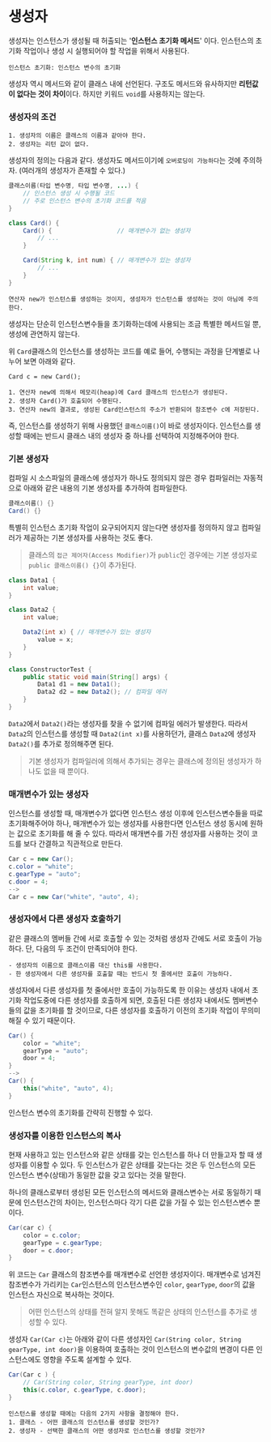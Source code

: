 # 생성자

생성자는 인스턴스가 생성될 때 허출되는 '**인스턴스 초기화 메서드**' 이다. 인스턴스의 초기화 작업이나 생성 시 실행되어야 할 작업을 위해서 사용된다.

    인스턴스 초기화: 인스턴스 변수의 초기화

생성자 역시 메서드와 같이 클래스 내에 선언된다. 구조도 메서드와 유사하지만 **리턴값이 없다는 것이 차이**이다. 하지만 키워드 `void`를 사용하지는 않는다.

### 생성자의 조건

    1. 생성자의 이름은 클래스의 이름과 같아야 한다.
    2. 생성자는 리턴 값이 없다.

생성자의 정의는 다음과 같다. 생성자도 메서드이기에 `오버로딩이 가능하다`는 것에 주의하자. (여러개의 생성자가 존재할 수 있다.)

```java
클래스이름(타입 변수명, 타입 변수명, ...) {
    // 인스턴스 생성 시 수행될 코드
    // 주로 인스턴스 변수의 초기화 코드를 적음
}

class Card() {
    Card() {                  // 매개변수가 없는 생성자
        // ...
    }

    Card(String k, int num) { // 매개변수가 있는 생성자
        // ...
    }
}
```

    연산자 new가 인스턴스를 생성하는 것이지, 생성자가 인스턴스를 생성하는 것이 아님에 주의한다.

생성자는 단순히 인스턴스변수들을 초기화하는데에 사용되는 조금 특별한 메서드일 뿐, 생성에 관연하지 않는다.

위 `Card`클래스의 인스턴스를 생성하는 코드를 예로 들어, 수행되는 과정을 단계별로 나누어 보면 아래와 같다.

`Card c = new Card();`

    1. 연산자 new에 의해서 메모리(heap)에 Card 클래스의 인스턴스가 생성된다.
    2. 생성자 Card()가 호출되어 수행된다.
    3. 연산자 new의 결과로, 생성된 Card인스턴스의 주소가 반환되어 참조변수 c에 저장된다.

즉, 인스턴스를 생성하기 위해 사용했던 `클래스이름()`이 바로 생성자이다. 인스턴스를 생성할 때에는 반드시 클래스 내의 생성자 중 하나를 선택하여 지정해주어야 한다.

### 기본 생성자

 컴파일 시 소스파일의 클래스에 생성자가 하나도 정의되지 않은 경우 컴파일러는 자동적으로 아래와 같은 내용의 기본 생성자를 추가하여 컴파일한다.

 ```java
 클래스이름() {}
 Card() {}
 ```
 특별히 인스턴스 초기화 작업이 요구되어지지 않는다면 생성자를 정의하지 않고 컴파일러가 제공하는 기본 생성자를 사용하는 것도 좋다.

> 클래스의 `접근 제어자(Access Modifier)`가 `public`인 경우에는 기본 생성자로 `public 클래스이름() {}`이 추가된다.

```java
class Data1 {
    int value;
}

class Data2 {
    int value;

    Data2(int x) { // 매개변수가 있는 생성자
        value = x;
    }
}

class ConstructorTest {
    public static void main(String[] args) {
        Data1 d1 = new Data1();
        Data2 d2 = new Data2(); // 컴파일 에러
    }
}
```

`Data2`에서 `Data2()`라는 생성자를 찾을 수 없기에 컴파일 에러가 발생한다. 따라서 `Data2`의 인스턴스를 생성할 때 `Data2(int x)`를 사용하던가, 클래스 `Data2`에 생성자 `Data2()`를 추가로 정의해주면 된다.

> 기본 생성자가 컴파일러에 의해서 추가되는 경우는 클래스에 정의된 생성자가 하나도 없을 때 뿐이다.

### 매개변수가 있는 생성자

인스턴스를 생성할 때, 매개변수가 없다면 인스턴스 생성 이후에 인스턴스변수들을 따로 초기화해주어야 하나, 매개변수가 있는 생성자를 사용한다면 인스턴스 생성 동시에 원하는 값으로 초기화를 해 줄 수 있다. 따라서 매개변수를 가진 생성자를 사용하는 것이 코드를 보다 간결하고 직관적으로 만든다.

```java
Car c = new Car();
c.color = "white";
c.gearType = "auto";
c.door = 4;
-->
Car c = new Car("white", "auto", 4);
```

### 생성자에서 다른 생성자 호출하기

같은 클래스의 멤버들 간에 서로 호출할 수 있는 것처럼 생성자 간에도 서로 호출이 가능하다. 단, 다음의 두 조건이 만족되어야 한다.

    - 생성자의 이름으로 클래스이름 대신 this를 사용한다.
    - 한 생성자에서 다른 생성자를 호출할 때는 반드시 첫 줄에서만 호출이 가능하다.

생성자에서 다른 생성자를 첫 줄에서만 호출이 가능하도록 한 이유는 생성자 내에서 초기화 작업도중에 다른 생성자를 호출하게 되면, 호출된 다른 생성자 내에서도 멤버변수들의 값을 초기화를 할 것이므로, 다른 생성자를 호출하기 이전의 초기화 작업이 무의미해질 수 있기 때문이다.

```java
Car() {
    color = "white";
    gearType = "auto";
    door = 4;
}
-->
Car() {
    this("white", "auto", 4);
}
```
인스턴스 변수의 초기화를 간략히 진행할 수 있다.

### 생성자를 이용한 인스턴스의 복사

현재 사용하고 있는 인스턴스와 같은 상태를 갖는 인스턴스를 하나 더 만들고자 할 때 생성자를 이용할 수 있다. 두 인스턴스가 같은 상태를 갖는다는 것은 두 인스턴스의 모든 인스턴스 변수(상태)가 동일한 값을 갖고 있다는 것을 말한다.

하나의 클래스로부터 생성된 모든 인스턴스의 메서드와 클래스변수는 서로 동일하기 때문에 인스턴스간의 차이는, 인스턴스마다 각기 다른 값을 가질 수 있는 인스턴스변수 뿐이다.

```java
Car(car c) {
    color = c.color;
    gearType = c.gearType;
    door = c.door;
}
```
위 코드는 `Car` 클래스의 참조변수를 매개변수로 선언한 생성자이다. 매개변수로 넘겨진 참조변수가 가리키는 `Car`인스턴스의 인스턴스변수인 `color`, `gearType`, `door`의 값을 인스턴스 자신으로 복사하는 것이다.

> 어떤 인스턴스의 상태를 전혀 알지 못해도 똑같은 상태의 인스턴스를 추가로 생성할 수 있다.

생성자 `Car(Car c)`는 아래와 같이 다른 생성자인 `Car(String color, String gearType, int door)`을 이용하여 호출하는 것이 인스턴스의 변수값의 변경이 다른 인스턴스에도 영향을 주도록 설계할 수 있다.

```java
Car(Car c ) {
    // Car(String color, String gearType, int door)
    this(c.color, c.gearType, c.door);
}
```

    인스턴스를 생성할 때에는 다음의 2가지 사항을 결정해야 한다.
    1. 클래스 - 어떤 클래스의 인스턴스를 생성할 것인가?
    2. 생성자 - 선택한 클래스의 어떤 생성자로 인스턴스를 생성할 것인가?


